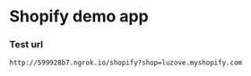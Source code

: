# Shopify demo app

### Test url

```
http://599928b7.ngrok.io/shopify?shop=luzove.myshopify.com
```